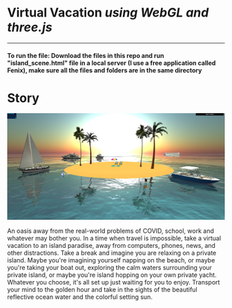 # Virtual Vacation _using WebGL and three.js_
---
#### To run the file: Download the files in this repo and run "island_scene.html" file in a local server (I use a free application called Fenix), make sure all the files and folders are in the same directory
# Story
<p align="center">
   <img src="finalProjectScreenshot.png" width="600px">
</p>
An oasis away from the real-world problems of COVID, school, work and whatever may bother you.
In a time when travel is impossible, take a virtual vacation to an island paradise, away from computers, phones, news, and other distractions.
Take a break and imagine you are relaxing on a private island. Maybe you're imagining yourself napping on the beach, or maybe you're taking your boat out, exploring the calm waters surrounding your private island, or maybe you're island hopping on your own private yacht. 
Whatever you choose, it's all set up just waiting for you to enjoy.
Transport your mind to the golden hour and take in the sights of the beautiful reflective ocean water and the colorful setting sun.
